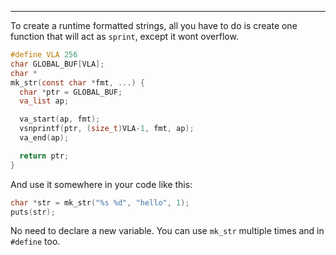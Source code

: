 
---

To create a runtime formatted strings, all you have to do is create one function that will act as `sprint`, except it wont overflow.

```c
#define VLA 256
char GLOBAL_BUF[VLA];
char *
mk_str(const char *fmt, ...) {
  char *ptr = GLOBAL_BUF;
  va_list ap;

  va_start(ap, fmt);
  vsnprintf(ptr, (size_t)VLA-1, fmt, ap);
  va_end(ap);

  return ptr;
}
```

And use it somewhere in your code like this:

```c
char *str = mk_str("%s %d", "hello", 1);
puts(str);
```

No need to declare a new variable. You can use `mk_str` multiple times and in `#define` too.